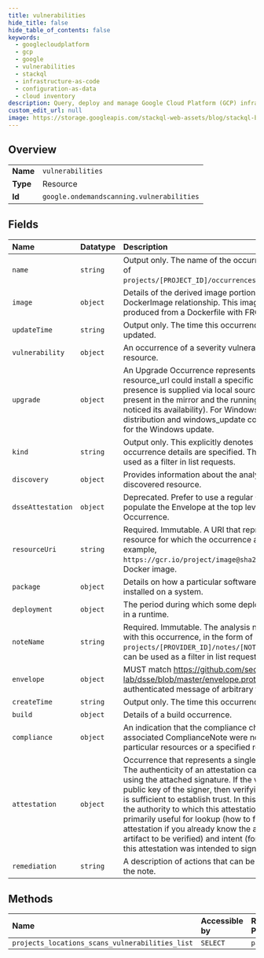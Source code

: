 ```yaml
---
title: vulnerabilities
hide_title: false
hide_table_of_contents: false
keywords:
  - googlecloudplatform
  - gcp
  - google
  - vulnerabilities
  - stackql
  - infrastructure-as-code
  - configuration-as-data
  - cloud inventory
description: Query, deploy and manage Google Cloud Platform (GCP) infrastructure and resources using SQL
custom_edit_url: null
image: https://storage.googleapis.com/stackql-web-assets/blog/stackql-blog-post-featured-image.png
---
```

  
    

## Overview
<table><tbody>
<tr><td><b>Name</b></td><td><code>vulnerabilities</code></td></tr>
<tr><td><b>Type</b></td><td>Resource</td></tr>
<tr><td><b>Id</b></td><td><code>google.ondemandscanning.vulnerabilities</code></td></tr>
</tbody></table>

## Fields
| Name | Datatype | Description |
|:-----|:---------|:------------|
| `name` | `string` | Output only. The name of the occurrence in the form of `projects/[PROJECT_ID]/occurrences/[OCCURRENCE_ID]`. |
| `image` | `object` | Details of the derived image portion of the DockerImage relationship. This image would be produced from a Dockerfile with FROM . |
| `updateTime` | `string` | Output only. The time this occurrence was last updated. |
| `vulnerability` | `object` | An occurrence of a severity vulnerability on a resource. |
| `upgrade` | `object` | An Upgrade Occurrence represents that a specific resource_url could install a specific upgrade. This presence is supplied via local sources (i.e. it is present in the mirror and the running system has noticed its availability). For Windows, both distribution and windows_update contain information for the Windows update. |
| `kind` | `string` | Output only. This explicitly denotes which of the occurrence details are specified. This field can be used as a filter in list requests. |
| `discovery` | `object` | Provides information about the analysis status of a discovered resource. |
| `dsseAttestation` | `object` | Deprecated. Prefer to use a regular Occurrence, and populate the Envelope at the top level of the Occurrence. |
| `resourceUri` | `string` | Required. Immutable. A URI that represents the resource for which the occurrence applies. For example, `https://gcr.io/project/image@sha256:123abc` for a Docker image. |
| `package` | `object` | Details on how a particular software package was installed on a system. |
| `deployment` | `object` | The period during which some deployable was active in a runtime. |
| `noteName` | `string` | Required. Immutable. The analysis note associated with this occurrence, in the form of `projects/[PROVIDER_ID]/notes/[NOTE_ID]`. This field can be used as a filter in list requests. |
| `envelope` | `object` | MUST match https://github.com/secure-systems-lab/dsse/blob/master/envelope.proto. An authenticated message of arbitrary type. |
| `createTime` | `string` | Output only. The time this occurrence was created. |
| `build` | `object` | Details of a build occurrence. |
| `compliance` | `object` | An indication that the compliance checks in the associated ComplianceNote were not satisfied for particular resources or a specified reason. |
| `attestation` | `object` | Occurrence that represents a single "attestation". The authenticity of an attestation can be verified using the attached signature. If the verifier trusts the public key of the signer, then verifying the signature is sufficient to establish trust. In this circumstance, the authority to which this attestation is attached is primarily useful for lookup (how to find this attestation if you already know the authority and artifact to be verified) and intent (for which authority this attestation was intended to sign. |
| `remediation` | `string` | A description of actions that can be taken to remedy the note. |
## Methods
| Name | Accessible by | Required Params |
|:-----|:--------------|:----------------|
| `projects_locations_scans_vulnerabilities_list` | `SELECT` | `parent` |
